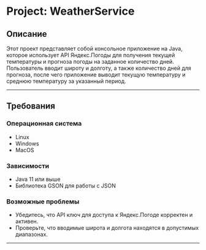 # Project: WeatherService

## Описание

Этот проект представляет собой консольное приложение на Java, которое использует API Яндекс.Погоды для получения текущей температуры и прогноза погоды на заданное количество дней. Пользователь вводит широту и долготу, а также количество дней для прогноза, после чего приложение выводит текущую температуру и среднюю температуру за указанный период.

---

## Требования

### Операционная система

- Linux
- Windows
- MacOS

### Зависимости

- Java 11 или выше
- Библиотека GSON для работы с JSON

### Возможные проблемы

- Убедитесь, что API ключ для доступа к Яндекс.Погоде корректен и активен.
- Проверьте, что вводимые широта и долгота находятся в допустимых диапазонах.

---
